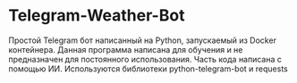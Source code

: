 # Telegram-Weather-Bot
Простой Telegram бот написанный на Python, запускаемый из Docker контейнера. 
Данная программа написана для обучения и не предназначен для постоянного использования. Часть кода написана с помощью ИИ.
Используются библиотеки python-telegram-bot и requests